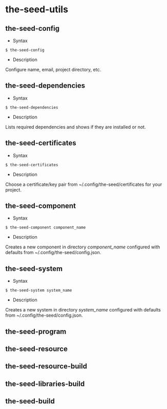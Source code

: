 # the-seed-utils

## the-seed-config

* Syntax

```
$ the-seed-config
```

* Description

Configure name, email, project directory, etc.

## the-seed-dependencies

* Syntax

```
$ the-seed-dependencies
```

* Description

Lists required dependencies and shows if they are installed or not.

## the-seed-certificates

* Syntax

```
$ the-seed-certificates
```

* Description

Choose a certificate/key pair from ~/.config/the-seed/certificates for your project.

## the-seed-component

* Syntax

```
$ the-seed-component component_name
```

* Description

Creates a new component in directory *component_name*
configured with defaults from ~/.config/the-seed/config.json.

## the-seed-system

* Syntax

```
$ the-seed-system system_name
```

* Description

Creates a new system in directory *system_name*
configured with defaults from ~/.config/the-seed/config.json.

## the-seed-program

## the-seed-resource

## the-seed-resource-build

## the-seed-libraries-build

## the-seed-build

